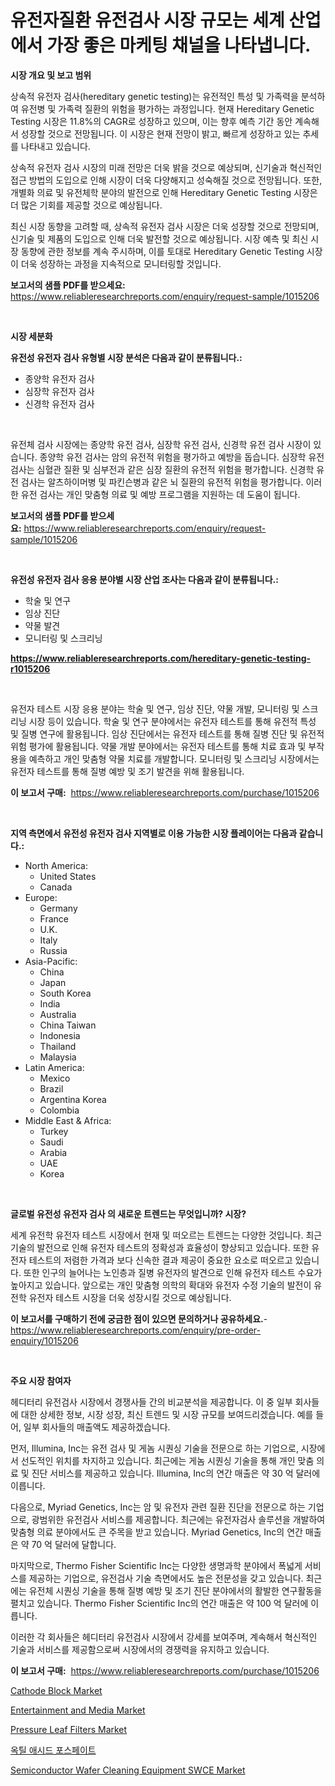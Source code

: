 <p><h1>유전자질환 유전검사 시장 규모는 세계 산업에서 가장 좋은 마케팅 채널을 나타냅니다.</h1></p><p><strong>시장 개요 및 보고 범위</strong></p>
<p><p>상속적 유전자 검사(hereditary genetic testing)는 유전적인 특성 및 가족력을 분석하여 유전병 및 가족력 질환의 위험을 평가하는 과정입니다. 현재 Hereditary Genetic Testing 시장은 11.8%의 CAGR로 성장하고 있으며, 이는 향후 예측 기간 동안 계속해서 성장할 것으로 전망됩니다. 이 시장은 현재 전망이 밝고, 빠르게 성장하고 있는 추세를 나타내고 있습니다.</p><p>상속적 유전자 검사 시장의 미래 전망은 더욱 밝을 것으로 예상되며, 신기술과 혁신적인 접근 방법의 도입으로 인해 시장이 더욱 다양해지고 성숙해질 것으로 전망됩니다. 또한, 개별화 의료 및 유전체학 분야의 발전으로 인해 Hereditary Genetic Testing 시장은 더 많은 기회를 제공할 것으로 예상됩니다.</p><p>최신 시장 동향을 고려할 때, 상속적 유전자 검사 시장은 더욱 성장할 것으로 전망되며, 신기술 및 제품의 도입으로 인해 더욱 발전할 것으로 예상됩니다. 시장 예측 및 최신 시장 동향에 관한 정보를 계속 주시하며, 이를 토대로 Hereditary Genetic Testing 시장이 더욱 성장하는 과정을 지속적으로 모니터링할 것입니다.</p></p>
<p><strong>보고서의 샘플 PDF를 받으세요:</strong> <a href="https://www.reliableresearchreports.com/enquiry/request-sample/1015206">https://www.reliableresearchreports.com/enquiry/request-sample/1015206</a></p>
<p>&nbsp;</p>
<p><strong>시장 세분화</strong></p>
<p><strong>유전성 유전자 검사 유형별 시장 분석은 다음과 같이 분류됩니다.:</strong></p>
<p><ul><li>종양학 유전자 검사</li><li>심장학 유전자 검사</li><li>신경학 유전자 검사</li></ul></p>
<p>&nbsp;</p>
<p><p>유전체 검사 시장에는 종양학 유전 검사, 심장학 유전 검사, 신경학 유전 검사 시장이 있습니다. 종양학 유전 검사는 암의 유전적 위험을 평가하고 예방을 돕습니다. 심장학 유전 검사는 심혈관 질환 및 심부전과 같은 심장 질환의 유전적 위험을 평가합니다. 신경학 유전 검사는 알츠하이머병 및 파킨슨병과 같은 뇌 질환의 유전적 위험을 평가합니다. 이러한 유전 검사는 개인 맞춤형 의료 및 예방 프로그램을 지원하는 데 도움이 됩니다.</p></p>
<p><strong>보고서의 샘플 PDF를 받으세요:</strong>&nbsp;<a href="https://www.reliableresearchreports.com/enquiry/request-sample/1015206">https://www.reliableresearchreports.com/enquiry/request-sample/1015206</a></p>
<p>&nbsp;</p>
<p><strong> 유전성 유전자 검사 응용 분야별 시장 산업 조사는 다음과 같이 분류됩니다.:</strong></p>
<p><ul><li>학술 및 연구</li><li>임상 진단</li><li>약물 발견</li><li>모니터링 및 스크리닝</li></ul></p>
<p><strong><a href="https://www.reliableresearchreports.com/hereditary-genetic-testing-r1015206">https://www.reliableresearchreports.com/hereditary-genetic-testing-r1015206</a></strong></p>
<p>&nbsp;</p>
<p><p>유전자 테스트 시장 응용 분야는 학술 및 연구, 임상 진단, 약물 개발, 모니터링 및 스크리닝 시장 등이 있습니다. 학술 및 연구 분야에서는 유전자 테스트를 통해 유전적 특성 및 질병 연구에 활용됩니다. 임상 진단에서는 유전자 테스트를 통해 질병 진단 및 유전적 위험 평가에 활용됩니다. 약물 개발 분야에서는 유전자 테스트를 통해 치료 효과 및 부작용을 예측하고 개인 맞춤형 약물 치료를 개발합니다. 모니터링 및 스크리닝 시장에서는 유전자 테스트를 통해 질병 예방 및 조기 발견을 위해 활용됩니다.</p></p>
<p><strong>이 보고서 구매:</strong>&nbsp; <a href="https://www.reliableresearchreports.com/purchase/1015206">https://www.reliableresearchreports.com/purchase/1015206</a></p>
<p>&nbsp;</p>
<p><strong>지역 측면에서 유전성 유전자 검사 지역별로 이용 가능한 시장 플레이어는 다음과 같습니다.:</strong></p>
<p><ul>
    <li>
        North America:
        <ul>
            <li>United States</li>
            <li>Canada</li>
        </ul>
    </li>
    <li>
        Europe:
        <ul>
            <li>Germany</li>
            <li>France</li>
            <li>U.K.</li>
            <li>Italy</li>
            <li>Russia</li>
        </ul>
    </li>
    <li>
        Asia-Pacific:
        <ul>
            <li>China</li>
            <li>Japan</li>
            <li>South Korea</li>
            <li>India</li>
            <li>Australia</li>
            <li>China Taiwan</li>
            <li>Indonesia</li>
            <li>Thailand</li>
            <li>Malaysia</li>
        </ul>
    </li>
    <li>
        Latin America:
        <ul>
            <li>Mexico</li>
            <li>Brazil</li>
            <li>Argentina Korea</li>
            <li>Colombia</li>
        </ul>
    </li>
    <li>
        Middle East & Africa:
        <ul>
            <li>Turkey</li>
            <li>Saudi</li>
            <li>Arabia</li>
            <li>UAE</li>
            <li>Korea</li>
        </ul>
    </li>
    </ul></p>
<p>&nbsp;</p>
<p><strong>글로벌 유전성 유전자 검사 의 새로운 트렌드는 무엇입니까? 시장?</strong></p>
<p><p>세계 유전학 유전자 테스트 시장에서 현재 및 떠오르는 트렌드는 다양한 것입니다. 최근 기술의 발전으로 인해 유전자 테스트의 정확성과 효율성이 향상되고 있습니다. 또한 유전자 테스트의 저렴한 가격과 보다 신속한 결과 제공이 중요한 요소로 떠오르고 있습니다. 또한 인구의 늘어나는 노인층과 질병 유전자의 발견으로 인해 유전자 테스트 수요가 높아지고 있습니다. 앞으로는 개인 맞춤형 의학의 확대와 유전자 수정 기술의 발전이 유전학 유전자 테스트 시장을 더욱 성장시킬 것으로 예상됩니다.</p></p>
<p><strong>이 보고서를 구매하기 전에 궁금한 점이 있으면 문의하거나 공유하세요.</strong>- <a href="https://www.reliableresearchreports.com/enquiry/pre-order-enquiry/1015206">https://www.reliableresearchreports.com/enquiry/pre-order-enquiry/1015206</a></p>
<p>&nbsp;</p>
<p><strong>주요 시장 참여자</strong></p>
<p><p>헤디터리 유전검사 시장에서 경쟁사들 간의 비교분석을 제공합니다. 이 중 일부 회사들에 대한 상세한 정보, 시장 성장, 최신 트렌드 및 시장 규모를 보여드리겠습니다. 예를 들어, 일부 회사들의 매출액도 제공하겠습니다.</p><p>먼저, Illumina, Inc는 유전 검사 및 게놈 시퀀싱 기술을 전문으로 하는 기업으로, 시장에서 선도적인 위치를 차지하고 있습니다. 최근에는 게놈 시퀀싱 기술을 통해 개인 맞춤 의료 및 진단 서비스를 제공하고 있습니다. Illumina, Inc의 연간 매출은 약 30 억 달러에 이릅니다.</p><p>다음으로, Myriad Genetics, Inc는 암 및 유전자 관련 질환 진단을 전문으로 하는 기업으로, 광범위한 유전검사 서비스를 제공합니다. 최근에는 유전자검사 솔루션을 개발하여 맞춤형 의료 분야에서도 큰 주목을 받고 있습니다. Myriad Genetics, Inc의 연간 매출은 약 70 억 달러에 달합니다.</p><p>마지막으로, Thermo Fisher Scientific Inc는 다양한 생명과학 분야에서 폭넓게 서비스를 제공하는 기업으로, 유전검사 기술 측면에서도 높은 전문성을 갖고 있습니다. 최근에는 유전체 시퀀싱 기술을 통해 질병 예방 및 조기 진단 분야에서의 활발한 연구활동을 펼치고 있습니다. Thermo Fisher Scientific Inc의 연간 매출은 약 100 억 달러에 이릅니다.</p><p>이러한 각 회사들은 헤디터리 유전검사 시장에서 강세를 보여주며, 계속해서 혁신적인 기술과 서비스를 제공함으로써 시장에서의 경쟁력을 유지하고 있습니다.</p></p>
<p><strong>이 보고서 구매:</strong>&nbsp;&nbsp;<a href="https://www.reliableresearchreports.com/purchase/1015206">https://www.reliableresearchreports.com/purchase/1015206</a></p>
<p><p><a href="https://issuu.com/reportprime-2/docs/cathode-block-market-size-2030.pptx">Cathode Block Market</a></p><p><a href="https://github.com/redneck06/Market-Research-Report-List-2/blob/main/entertainment-and-media-market.md">Entertainment and Media Market</a></p><p><a href="https://view.publitas.com/reportprime-1/pressure-leaf-filters-market-insights-into-market-cagr-market-trends-and-growth-strategies/">Pressure Leaf Filters Market</a></p><p><a href="https://github.com/LanceOlsotn8978/Market-Research-Report-List-1/blob/main/483655523722.md">옥틸 애시드 포스페이트</a></p><p><a href="https://military-diascia-e68.notion.site/Semiconductor-Wafer-Cleaning-Equipment-SWCE-Market-Analysis-and-Sze-Forecasted-for-period-from-2024--f23ac04a137a40079e8bcca8eba9ef17">Semiconductor Wafer Cleaning Equipment SWCE Market</a></p></p>
